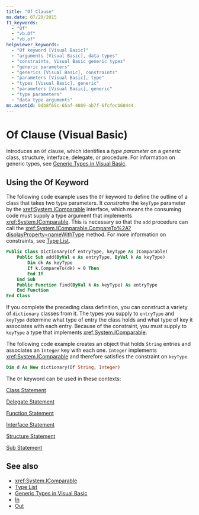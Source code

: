 ```yaml
---
title: "Of Clause"
ms.date: 07/20/2015
f1_keywords: 
  - "Of"
  - "vb.Of"
  - "vb.of"
helpviewer_keywords: 
  - "Of keyword [Visual Basic]"
  - "arguments [Visual Basic], data types"
  - "constraints, Visual Basic generic types"
  - "generic parameters"
  - "generics [Visual Basic], constraints"
  - "parameters [Visual Basic], type"
  - "types [Visual Basic], generic"
  - "parameters [Visual Basic], generic"
  - "type parameters"
  - "data type arguments"
ms.assetid: 0db8f65c-65af-4089-ab7f-6fcfecb60444
---
```

# Of Clause (Visual Basic)
Introduces an `Of` clause, which identifies a *type parameter* on a *generic* class, structure, interface, delegate, or procedure. For information on generic types, see [Generic Types in Visual Basic](../../programming-guide/language-features/data-types/generic-types.md).  
  
## Using the Of Keyword  
 The following code example uses the `Of` keyword to define the outline of a class that takes two type parameters. It *constrains* the `keyType` parameter by the <xref:System.IComparable> interface, which means the consuming code must supply a type argument that implements <xref:System.IComparable>. This is necessary so that the `add` procedure can call the <xref:System.IComparable.CompareTo%2A?displayProperty=nameWithType> method. For more information on constraints, see [Type List](type-list.md).  
  
```vb  
Public Class Dictionary(Of entryType, keyType As IComparable)  
    Public Sub add(ByVal e As entryType, ByVal k As keyType)  
        Dim dk As keyType  
        If k.CompareTo(dk) = 0 Then  
        End If  
    End Sub  
    Public Function find(ByVal k As keyType) As entryType  
    End Function  
End Class  
```  
  
 If you complete the preceding class definition, you can construct a variety of `dictionary` classes from it. The types you supply to `entryType` and `keyType` determine what type of entry the class holds and what type of key it associates with each entry. Because of the constraint, you must supply to `keyType` a type that implements <xref:System.IComparable>.  
  
 The following code example creates an object that holds `String` entries and associates an `Integer` key with each one. `Integer` implements <xref:System.IComparable> and therefore satisfies the constraint on `keyType`.  
  
```vb  
Dim d As New dictionary(Of String, Integer)  
```  
  
 The `Of` keyword can be used in these contexts:  
  
 [Class Statement](class-statement.md)  
  
 [Delegate Statement](delegate-statement.md)  
  
 [Function Statement](function-statement.md)  
  
 [Interface Statement](interface-statement.md)  
  
 [Structure Statement](structure-statement.md)  
  
 [Sub Statement](sub-statement.md)  
  
## See also

- <xref:System.IComparable>
- [Type List](type-list.md)
- [Generic Types in Visual Basic](../../programming-guide/language-features/data-types/generic-types.md)
- [In](../modifiers/in-generic-modifier.md)
- [Out](../modifiers/out-generic-modifier.md)
